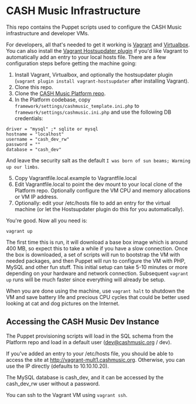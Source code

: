 # CASH Music Infrastructure

This repo contains the Puppet scripts used to configure the CASH Music infrastructure and developer VMs.

For developers, all that's needed to get it working is [Vagrant](http://www.vagrantup.com/) and [Virtualbox](https://www.virtualbox.org/). You can also install the [Vagrant Hostsupdater plugin](https://github.com/cogitatio/vagrant-hostsupdater) if you'd like Vagrant to automatically add an entry to your local hosts file. There are a few configuration steps before getting the machine going:

1. Install Vagrant, Virtualbox, and optionally the hostsupdater plugin (```vagrant plugin install vagrant-hostsupdater``` after installing Vagrant).
2. Clone this repo.
3. Clone the [CASH Music Platform repo](https://github.com/cashmusic/platform).
4. In the Platform codebase, copy ```framework/settings/cashmusic_template.ini.php``` to ```framework/settings/cashmusic.ini.php``` and use the following DB credentials:
```
driver = "mysql" ;* sqlite or mysql
hostname = "localhost"
username = "cash_dev_rw"
password = ""
database = "cash_dev"
```
And leave the security salt as the default ```I was born of sun beams; Warming up our limbs```.

5. Copy Vagrantfile.local.example to Vagrantfile.local
6. Edit Vagrantfile.local to point the dev mount to your local clone of the Platform repo. Optionally configure the VM CPU and memory allocations or VM IP address.
7. Optionally: edit your /etc/hosts file to add an entry for the virtual machine (or let the Hostsupdater plugin do this for you automatically).
  
You're good. Now all you need is:
  
```
vagrant up
```

The first time this is run, it will download a base box image which is around 400 MB, so expect this to take a while if you have a slow connection. Once the box is downloaded, a set of scripts will run to bootstrap the VM with needed packages, and then Puppet will run to configure the VM with PHP, MySQL and other fun stuff. This initial setup can take 5-10 minutes or more depending on your hardware and network connection. Subsequent ```vagrant up``` runs will be much faster since everything will already be setup.

When you are done using the machine, use ```vagrant halt``` to shutdown the VM and save battery life and precious CPU cycles that could be better used looking at cat and dog pictures on the Internet.

## Accessing the CASH Music Dev Instance
The Puppet provisioning scripts will load in the SQL schema from the Platform repo and load in a default user (dev@cashmusic.org / dev).

If you've added an entry to your /etc/hosts file, you should be able to access the site at http://vagrant-mult1.cashmusic.org.  Otherwise, you can use the IP directly (defaults to 10.10.10.20).

The MySQL database is cash_dev, and it can be accessed by the cash_dev_rw user without a password.

You can ssh to the Vagrant VM using ```vagrant ssh```.
